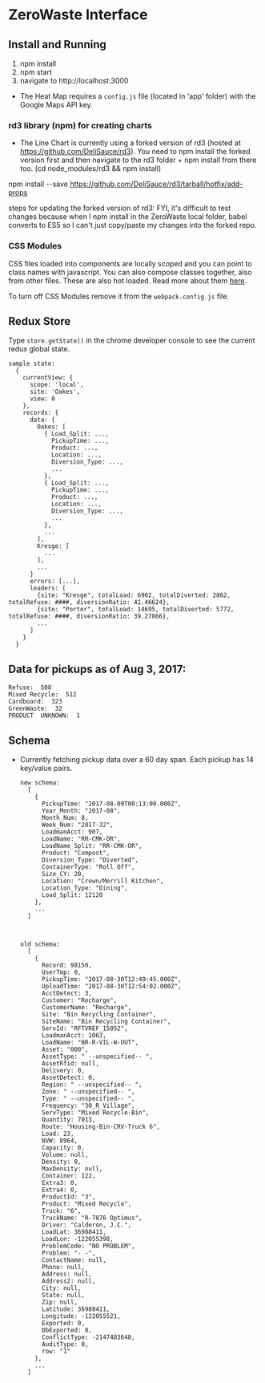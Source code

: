 # ZeroWaste Interface
## Install and Running

1. npm install
2. npm start
3. navigate to http://localhost:3000


- The Heat Map requires a `config.js` file (located in 'app' folder) with the Google Maps API key.

### rd3 library (npm) for creating charts
- The Line Chart is currently using a forked version of rd3 (hosted at https://github.com/DeliSauce/rd3). You need to npm install the forked version first and then navigate to the rd3 folder + npm install from there too. (cd node_modules/rd3 && npm install)

npm install --save https://github.com/DeliSauce/rd3/tarball/hotfix/add-props

steps for updating the forked version of rd3:
FYI, it's difficult to test changes because when I npm install in the ZeroWaste local folder, babel converts to ES5 so I can't just copy/paste my changes into the forked repo.

### CSS Modules
CSS files loaded into components are locally scoped and you can point to class names with javascript. You can also compose classes together, also from other files. These are also hot loaded. Read more about them [here](http://glenmaddern.com/articles/css-modules).

To turn off CSS Modules remove it from the `webpack.config.js` file.

## Redux Store
Type `store.getState()` in the chrome developer console to see the current redux global state.

    sample state:
      {
        currentView: {
          scope: 'local',
          site: 'Oakes',
          view: 0
        },
        records: {
          data: {
            Oakes: [
              { Load_Split: ...,
                PickupTime: ...,
                Product: ...,
                Location: ...,
                Diversion_Type: ...,
                ...
              },
              { Load_Split: ...,
                PickupTime: ...,
                Product: ...,
                Location: ...,
                Diversion_Type: ...,
                ...
              },
              ...
            ],
            Kresge: [
              ...
            ],
            ...
          }
          errors: [...],
          leaders: [
            {site: "Kresge", totalLoad: 6902, totalDiverted: 2862, totalRefuse: ####, diversionRatio: 41.46624},
            {site: "Porter", totalLoad: 14695, totalDiverted: 5772, totalRefuse: ####, diversionRatio: 39.27866},
            ...
          ]
        }
      }

## Data for pickups as of Aug 3, 2017:
    Refuse:  508
    Mixed Recycle:  512
    Cardboard:  323
    GreenWaste:  32
    PRODUCT  UNKNOWN:  1


## Schema

- Currently fetching pickup data over a 60 day span. Each pickup has 14 key/value pairs.

      new schema:
        [
          {
            PickupTime: "2017-08-09T00:13:00.000Z",
            Year_Month: "2017-08",
            Month_Num: 8,
            Week_Num: "2017-32",
            LoadmanAcct: 907,
            LoadName: "RR-CMK-OR",
            LoadName_Split: "RR-CMK-OR",
            Product: "Compost",
            Diversion_Type: "Diverted",
            ContainerType: "Roll Off",
            Size_CY: 20,
            Location: "Crown/Merrill Kitchen",
            Location_Type: "Dining",
            Load_Split: 12120
          },
          ...
        ]



      old schema:
        [
          {
            Record: 98150,
            UserTmp: 0,
            PickupTime: "2017-08-30T12:49:45.000Z",
            UploadTime: "2017-08-30T12:54:02.000Z",
            AcctDetect: 3,
            Customer: "Recharge",
            CustomerName: "Recharge",
            Site: "Bin Recycling Container",
            SiteName: "Bin Recycling Container",
            ServId: "RFTVREF_15052",
            LoadmanAcct: 1063,
            LoadName: "BR-R-VIL-W-OUT",
            Asset: "000",
            AssetType: " --unspecified-- ",
            AssetRfid: null,
            Delivery: 0,
            AssetDetect: 0,
            Region: " --unspecified-- ",
            Zone: " --unspecified-- ",
            Type: " --unspecified-- ",
            Frequency: "30_R_Village",
            ServType: "Mixed Recycle-Bin",
            Quantity: 7013,
            Route: "Housing-Bin-CRV-Truck 6",
            Load: 23,
            NVW: 8964,
            Capacity: 0,
            Volume: null,
            Density: 0,
            MaxDensity: null,
            Container: 122,
            Extra3: 0,
            Extra4: 0,
            ProductId: "3",
            Product: "Mixed Recycle",
            Truck: "6",
            TruckName: "R-7876 Optimus",
            Driver: "Calderon, J.C.",
            LoadLat: 36988411,
            LoadLon: -122055398,
            ProblemCode: "NO PROBLEM",
            Problem: "- -",
            ContactName: null,
            Phone: null,
            Address: null,
            Address2: null,
            City: null,
            State: null,
            Zip: null,
            Latitude: 36988411,
            Longitude: -122055521,
            Exported: 0,
            DbExported: 0,
            ConflictType: -2147483648,
            AuditType: 0,
            row: "1"
          },
          ...
        ]
